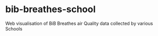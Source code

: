 # bib-breathes-school
Web visualisation of BiB Breathes air Quality data collected by various Schools
